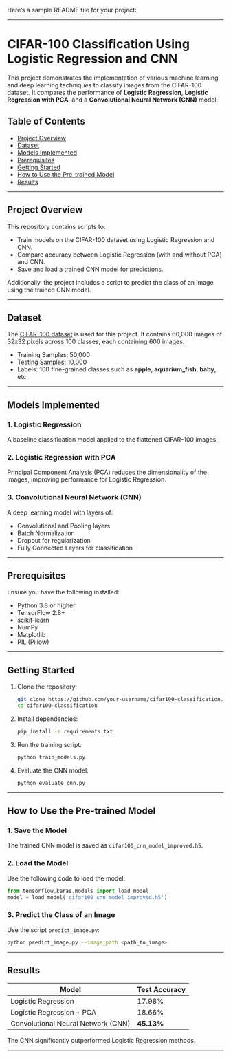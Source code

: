 Here’s a sample README file for your project:

---

# CIFAR-100 Classification Using Logistic Regression and CNN

This project demonstrates the implementation of various machine learning and deep learning techniques to classify images from the CIFAR-100 dataset. It compares the performance of **Logistic Regression**, **Logistic Regression with PCA**, and a **Convolutional Neural Network (CNN)** model.

## Table of Contents
- [Project Overview](#project-overview)
- [Dataset](#dataset)
- [Models Implemented](#models-implemented)
- [Prerequisites](#prerequisites)
- [Getting Started](#getting-started)
- [How to Use the Pre-trained Model](#how-to-use-the-pre-trained-model)
- [Results](#results)



---

## Project Overview

This repository contains scripts to:
- Train models on the CIFAR-100 dataset using Logistic Regression and CNN.
- Compare accuracy between Logistic Regression (with and without PCA) and CNN.
- Save and load a trained CNN model for predictions.

Additionally, the project includes a script to predict the class of an image using the trained CNN model.

---

## Dataset

The [CIFAR-100 dataset](https://www.cs.toronto.edu/~kriz/cifar.html) is used for this project. It contains 60,000 images of 32x32 pixels across 100 classes, each containing 600 images.

- Training Samples: 50,000
- Testing Samples: 10,000
- Labels: 100 fine-grained classes such as **apple**, **aquarium_fish**, **baby**, etc.

---

## Models Implemented

### 1. Logistic Regression
A baseline classification model applied to the flattened CIFAR-100 images.

### 2. Logistic Regression with PCA
Principal Component Analysis (PCA) reduces the dimensionality of the images, improving performance for Logistic Regression.

### 3. Convolutional Neural Network (CNN)
A deep learning model with layers of:
- Convolutional and Pooling layers
- Batch Normalization
- Dropout for regularization
- Fully Connected Layers for classification

---

## Prerequisites

Ensure you have the following installed:
- Python 3.8 or higher
- TensorFlow 2.8+
- scikit-learn
- NumPy
- Matplotlib
- PIL (Pillow)

---

## Getting Started

1. Clone the repository:
   ```bash
   git clone https://github.com/your-username/cifar100-classification.git
   cd cifar100-classification
   ```

2. Install dependencies:
   ```bash
   pip install -r requirements.txt
   ```

3. Run the training script:
   ```bash
   python train_models.py
   ```

4. Evaluate the CNN model:
   ```bash
   python evaluate_cnn.py
   ```

---

## How to Use the Pre-trained Model

### 1. Save the Model
The trained CNN model is saved as `cifar100_cnn_model_improved.h5`. 

### 2. Load the Model
Use the following code to load the model:
```python
from tensorflow.keras.models import load_model
model = load_model('cifar100_cnn_model_improved.h5')
```

### 3. Predict the Class of an Image
Use the script `predict_image.py`:
```bash
python predict_image.py --image_path <path_to_image>
```

---

## Results

| Model                      | Test Accuracy  |
|----------------------------|----------------|
| Logistic Regression        | 17.98%         |
| Logistic Regression + PCA  | 18.66%         |
| Convolutional Neural Network (CNN) | **45.13%**  |

The CNN significantly outperformed Logistic Regression methods.

---



